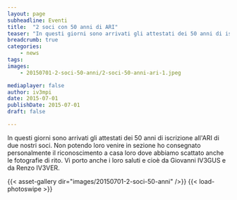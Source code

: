 ```yaml
---
layout: page
subheadline: Eventi
title:  "2 soci con 50 anni di ARI"
teaser: "In questi giorni sono arrivati gli attestati dei 50 anni di iscrizione all'ARI di due nostri soci."
breadcrumb: true
categories:
    - news
tags:
images:
    - 20150701-2-soci-50-anni/2-soci-50-anni-ari-1.jpeg

mediaplayer: false
author: iv3mpi
date: 2015-07-01
publishDate: 2015-07-01
draft: false

---
```


In questi giorni sono arrivati gli attestati dei 50 anni di iscrizione all'ARI di due nostri soci. Non potendo loro 
venire in sezione ho consegnato personalmente il riconoscimento a casa loro dove abbiamo scattato anche le fotografie 
di rito. Vi porto anche i loro saluti e cioè da Giovanni IV3GUS e da Renzo IV3VER.

{{< asset-gallery dir="images/20150701-2-soci-50-anni" />}}
{{< load-photoswipe >}}
